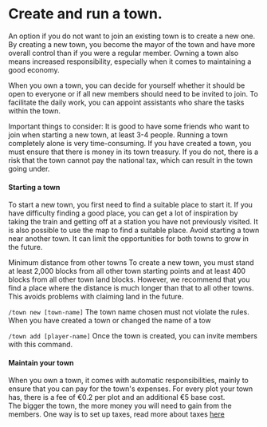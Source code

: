 # Create and run a town.

An option if you do not want to join an existing town is to create a new one. By creating a new town, you become the mayor of the town and have more overall control than if you were a regular member. Owning a town also means increased responsibility, especially when it comes to maintaining a good economy.

When you own a town, you can decide for yourself whether it should be open to everyone or if all new members should need to be invited to join. To facilitate the daily work, you can appoint assistants who share the tasks within the town.

Important things to consider: It is good to have some friends who want to join when starting a new town, at least 3-4 people. Running a town completely alone is very time-consuming. If you have created a town, you must ensure that there is money in its town treasury. If you do not, there is a risk that the town cannot pay the national tax, which can result in the town going under.

#### Starting a town&#x20;

To start a new town, you first need to find a suitable place to start it. If you have difficulty finding a good place, you can get a lot of inspiration by taking the train and getting off at a station you have not previously visited. It is also possible to use the map to find a suitable place. Avoid starting a town near another town. It can limit the opportunities for both towns to grow in the future.

Minimum distance from other towns To create a new town, you must stand at least 2,000 blocks from all other town starting points and at least 400 blocks from all other town land blocks. However, we recommend that you find a place where the distance is much longer than that to all other towns. This avoids problems with claiming land in the future.

`/town new [town-name]` The town name chosen must not violate the rules. When you have created a town or changed the name of a tow

`/town add [player-name]` Once the town is created, you can invite members with this command.

#### Maintain your town&#x20;

When you own a town, it comes with automatic responsibilities, mainly to ensure that you can pay for the town's expenses. For every plot your town has, there is a fee of €0.2 per plot and an additional €5 base cost.\
The bigger the town, the more money you will need to gain from the members. One way is to set up taxes, read more about taxes [here](../economy/taxes/town-tax.md)
